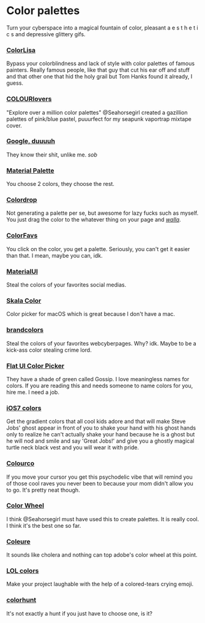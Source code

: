 # Color palettes
Turn your cyberspace into a magical fountain of color, pleasant a e s t h e t i c s and depressive glittery gifs.

### [ColorLisa](http://colorlisa.com/)
Bypass your colorblindness and lack of style with color palettes of famous painters. Really famous people, like that guy
that cut his ear off and stuff and that other one that hid the holy grail but Tom Hanks found it already, I guess.

### [COLOURlovers](http://www.colourlovers.com/palettes)
"Explore over a million color palettes"
@Seahorsegirl created a gazillion palettes of pink/blue pastel, puuurfect for my seapunk vaportrap mixtape cover.

### [Google, duuuuh](https://material.google.com/style/color.html#color-color-schemes)
They know their shit, unlike me. *sob*

### [Material Palette](https://www.materialpalette.com/)
You choose 2 colors, they choose the rest.

### [Colordrop](http://apoorvsaxena.github.io/colordrop/)
Not generating a palette per se, but awesome for lazy fucks such as myself. You just drag the color to the whatever
thing on your page and [*walla*](http://imgur.com/nXYrLM2).

### [ColorFavs](http://www.colorfavs.com/colors/)
You click on the color, you get a palette. Seriously, you can't get it easier than that. I mean, maybe you can, idk.

### [MaterialUI](https://www.materialui.co/socialcolors)
Steal the colors of your favorites social medias.

### [Skala Color](https://bjango.com/mac/skalacolor/)
Color picker for macOS which is great because I don't have a mac.

### [brandcolors](https://brandcolors.net/)
Steal the colors of your favorites webcyberpages. Why? idk. Maybe to be a kick-ass color stealing crime lord.

### [Flat UI Color Picker](http://www.flatuicolorpicker.com/)
They have a shade of green called Gossip. I love meaningless names for colors. If you are reading this and needs someone
to name colors for you, hire me. I need a job.

### [iOS7 colors](http://ios7colors.com/)
Get the gradient colors that all cool kids adore and that will make Steve Jobs' ghost appear in front of you to shake
your hand with his ghost hands only to realize he can't actually shake your hand because he is a ghost but he will nod
and smile and say 'Great Jobs!' and give you a ghostly magical turtle neck black vest and you will wear it with pride.

### [Colourco](http://www.colourco.de/)
If you move your cursor you get this psychodelic vibe that will remind you of those cool raves you never been to because
your mom didn't allow you to go. It's pretty neat though.

### [Color Wheel](https://color.adobe.com/create/color-wheel/)
I think @Seahorsegirl must have used this to create palettes. It is really cool. I think it's the best one so far.

### [Coleure](https://www.coleure.com/)
It sounds like cholera and nothing can top adobe's color wheel at this point.

### [LOL colors](http://www.lolcolors.com/)
Make your project laughable with the help of a colored-tears crying emoji.

### [colorhunt](http://www.colorhunt.co/)
It's not exactly a hunt if you just have to choose one, is it?
